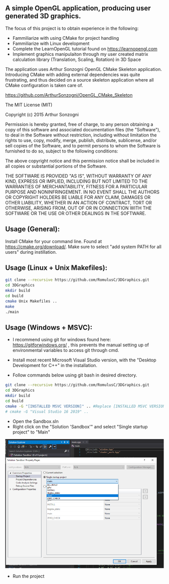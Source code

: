 ## A simple OpenGL application, producing user generated 3D graphics.

The focus of this project is to obtain experience in the following:
* Fammiliarize with using CMake for project handling
* Fammiliarize with Linux development
* Complete the LearnOpenGL tutorial found on https://learnopengl.com
* Implement graphics manipulaiton through my user created matrix calculation library (Translation, Scaling, Rotation) in 3D Space


The application uses Arthur Sonzogni OpenGL CMake Skeleton application. Introducing CMake with adding external dependencies was quite frustrating, and thus decided on a source skeleton application where all CMake configuration is taken care of. 

https://github.com/ArthurSonzogni/OpenGL_CMake_Skeleton

The MIT License (MIT)


Copyright (c) 2015 Arthur Sonzogni


Permission is hereby granted, free of charge, to any person obtaining a copy
of this software and associated documentation files (the "Software"), to deal
in the Software without restriction, including without limitation the rights
to use, copy, modify, merge, publish, distribute, sublicense, and/or sell
copies of the Software, and to permit persons to whom the Software is
furnished to do so, subject to the following conditions:

The above copyright notice and this permission notice shall be included in all
copies or substantial portions of the Software.

THE SOFTWARE IS PROVIDED "AS IS", WITHOUT WARRANTY OF ANY KIND, EXPRESS OR
IMPLIED, INCLUDING BUT NOT LIMITED TO THE WARRANTIES OF MERCHANTABILITY,
FITNESS FOR A PARTICULAR PURPOSE AND NONINFRINGEMENT. IN NO EVENT SHALL THE
AUTHORS OR COPYRIGHT HOLDERS BE LIABLE FOR ANY CLAIM, DAMAGES OR OTHER
LIABILITY, WHETHER IN AN ACTION OF CONTRACT, TORT OR OTHERWISE, ARISING FROM,
OUT OF OR IN CONNECTION WITH THE SOFTWARE OR THE USE OR OTHER DEALINGS IN THE
SOFTWARE.


## Usage (General):
Install CMake for your command line. Found at https://cmake.org/download/. Make sure to select "add system PATH for all users" during instillation.
## Usage (Linux + Unix Makefiles):

```bash
git clone --recursive https://github.com/RomulusC/3DGraphics.git
cd 3DGraphics
mkdir build
cd build
cmake Unix Makefiles ..
make
./main
```

## Usage (Windows + MSVC):
* I recommend using git for windows found here: https://gitforwindows.org/ ,
this prevents the manual setting up of environmental variables to access git through cmd.

* Install most recent Microsoft Visual Studio version, with the "Desktop Development for C++" in the installation. 
 * Follow commands below using git bash in desired directory. 
```bash
git clone --recursive https://github.com/RomulusC/3DGraphics.git
cd 3DGraphics
mkdir build
cd build
cmake -G "[INSTALLED MSVC VERSION]" .. #Replace [INSTALLED MSVC VERSION] with your installed version. e.g:
# cmake -G "Visual Studio 16 2019" ..
```
* Open the Sandbox.sln
* Right click on the "Solution 'Sandbox'" and select "Single startup project" to "Main"

![output result](BuildStartupProject.png)

* Run the project




